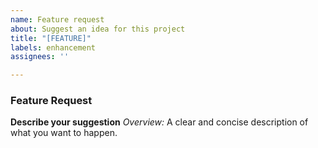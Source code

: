 ```yaml
---
name: Feature request
about: Suggest an idea for this project
title: "[FEATURE]"
labels: enhancement
assignees: ''

---
```


### Feature Request

**Describe your suggestion**
*Overview:*
A clear and concise description of what you want to happen.
